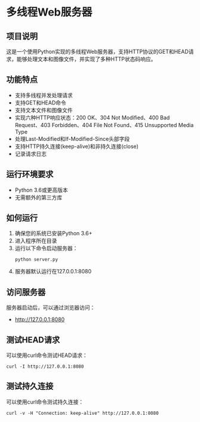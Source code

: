 # 多线程Web服务器

## 项目说明
这是一个使用Python实现的多线程Web服务器，支持HTTP协议的GET和HEAD请求，能够处理文本和图像文件，并实现了多种HTTP状态码响应。

## 功能特点
- 支持多线程并发处理请求
- 支持GET和HEAD命令
- 支持文本文件和图像文件
- 实现六种HTTP响应状态：200 OK、304 Not Modified、400 Bad Request、403 Forbidden、404 File Not Found、415 Unsupported Media Type
- 处理Last-Modified和If-Modified-Since头部字段
- 支持HTTP持久连接(keep-alive)和非持久连接(close)
- 记录请求日志

## 运行环境要求
- Python 3.6或更高版本
- 无需额外的第三方库

## 如何运行
1. 确保您的系统已安装Python 3.6+
2. 进入程序所在目录
3. 运行以下命令启动服务器：
   ```
   python server.py
   ```
4. 服务器默认运行在127.0.0.1:8080

## 访问服务器
服务器启动后，可以通过浏览器访问：
- http://127.0.0.1:8080

## 测试HEAD请求
可以使用curl命令测试HEAD请求：
```
curl -I http://127.0.0.1:8080
```

## 测试持久连接
可以使用curl命令测试持久连接：
```
curl -v -H "Connection: keep-alive" http://127.0.0.1:8080
```

